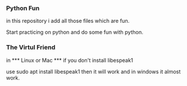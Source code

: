 ### Python Fun

in this repository i add all those files which are fun.

Start practicing on python and do some fun with python.


### The Virtul Friend
in *** Linux or Mac *** if you don't install libespeak1 

use sudo apt install libespeak1
then it will work and in windows it almost work.
